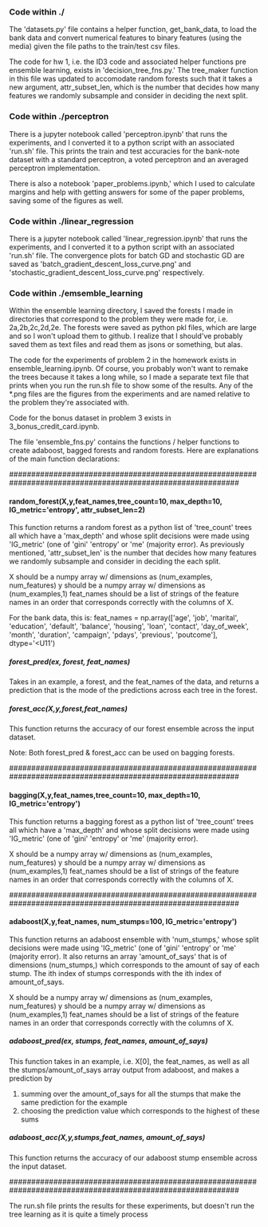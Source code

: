 ### Code within ./


The 'datasets.py' file contains a helper function, get_bank_data, to load the bank data and convert numerical features to binary features (using the media) given the file paths to the train/test csv files. 

The code for hw 1, i.e. the ID3 code and associated helper functions pre ensemble learning, exists in 'decision_tree_fns.py.' The tree_maker function in this file was updated to accomodate random forests such that it takes a new argument, attr_subset_len, which is the number that decides how many features we randomly subsample and consider in deciding the next split. 



### Code within ./perceptron

There is a jupyter notebook called 'perceptron.ipynb' that runs the experiments, and I converted it to a python script with an associated 'run.sh' file. This prints the train and test accuracies for the bank-note dataset with a standard perceptron, a voted perceptron and an averaged perceptron implementation. 

There is also a notebook 'paper_problems.ipynb,' which I used to calculate margins and help with getting answers for some of the paper problems, saving some of the figures as well.

### Code within ./linear_regression


There is a jupyter notebook called 'linear_regression.ipynb' that runs the experiments, and I converted it to a python script with an associated 'run.sh' file. The convergence plots for batch GD and stochastic GD are saved as 'batch_gradient_descent_loss_curve.png' and 'stochastic_gradient_descent_loss_curve.png' respectively. 



### Code within ./emsemble_learning

Within the ensemble learning directory, I saved the forests I made in directories that correspond to the problem they were made for, i.e. 2a,2b,2c,2d,2e. The forests were saved as python pkl files, which are large and so I won't upload them to github. I realize that I should've probably saved them as text files and read them as jsons or something, but alas. 

The code for the experiments of problem 2 in the homework exists in ensemble_learning.ipynb. Of course, you probably won't want to remake the trees because it takes a long while, so I made a separate text file that prints when you run the run.sh file to show some of the results. Any of the *.png files are the figures from the experiments and are named relative to the problem they're associated with. 

Code for the bonus dataset in problem 3 exists in 3_bonus_credit_card.ipynb.


The file 'ensemble_fns.py' contains the functions / helper functions to create adaboost, bagged forests and random forests. Here are explanations of the main function declarations: 

############################################################################################################
#### random_forest(X,y,feat_names,tree_count=10, max_depth=10, IG_metric='entropy', attr_subset_len=2)

This function returns a random forest as a python list of 'tree_count' trees all which have a 'max_depth'
and whose split decisions were made using 'IG_metric' (one of 'gini' 'entropy' or 'me' (majority error). As previously mentioned, 'attr_subset_len' is the number that decides how many features we randomly subsample and consider in deciding the each split. 

X should be a numpy array w/ dimensions as (num_examples, num_features)
y should be a numpy array w/ dimensions as (num_examples,1)
feat_names should be a list of strings of the feature names in an order that corresponds correctly with the columns of X. 

For the bank data, this is: feat_names = np.array(['age', 'job', 'marital', 'education', 'default', 'balance',
       'housing', 'loan', 'contact', 'day_of_week', 'month', 'duration',
       'campaign', 'pdays', 'previous', 'poutcome'], dtype='<U11')


##### forest_pred(ex, forest, feat_names)

Takes in an example, a forest, and the feat_names of the data, and returns a prediction that is the
mode of the predictions across each tree in the forest. 

##### forest_acc(X,y,forest,feat_names)

This function returns the accuracy of our forest ensemble across the input dataset.

Note: Both forest_pred & forest_acc can be used on bagging forests. 

############################################################################################################
#### bagging(X,y,feat_names,tree_count=10, max_depth=10, IG_metric='entropy')
This function returns a bagging forest as a python list of 'tree_count' trees all which have a 'max_depth'
and whose split decisions were made using 'IG_metric' (one of 'gini' 'entropy' or 'me' (majority error).

X should be a numpy array w/ dimensions as (num_examples, num_features)
y should be a numpy array w/ dimensions as (num_examples,1)
feat_names should be a list of strings of the feature names in an order that corresponds correctly with the columns of X. 


############################################################################################################

#### adaboost(X,y,feat_names, num_stumps=100, IG_metric='entropy')
This function returns an adaboost ensemble with 'num_stumps,' whose split decisions were made using 'IG_metric' (one of 'gini' 'entropy' or 'me' (majority error). 
It also returns an array 'amount_of_says' that is of dimensions (num_stumps,) which corresponds to the amount of say of each stump. 
The ith index of stumps corresponds with the ith index of 
amount_of_says. 

X should be a numpy array w/ dimensions as (num_examples, num_features)
y should be a numpy array w/ dimensions as (num_examples,1)
feat_names should be a list of strings of the feature names in an order that corresponds correctly with the columns of X. 

##### adaboost_pred(ex, stumps, feat_names, amount_of_says)
This function takes in an example, i.e. X[0], the feat_names, as well as all the stumps/amount_of_says array output from adaboost, and makes a prediction by

1) summing over the amount_of_says for all the stumps that make the same prediction for the example
2) choosing the prediction value which corresponds to the highest of these sums

##### adaboost_acc(X,y,stumps,feat_names, amount_of_says)

This function returns the accuracy of our adaboost stump ensemble across the input dataset.


############################################################################################################

The run.sh file prints the results for these experiments, but doesn't run the tree learning as it is quite a timely process


